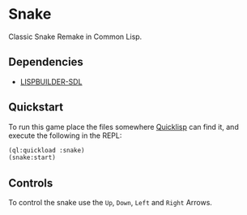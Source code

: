Snake
=====

Classic Snake Remake in Common Lisp.

## Dependencies

- [LISPBUILDER-SDL](https://code.google.com/p/lispbuilder/wiki/LispbuilderSDL)

## Quickstart

To run this game place the files somewhere [Quicklisp](http://www.quicklisp.org/) can find it, and execute the following in the REPL:

```lisp
(ql:quickload :snake)
(snake:start)
```

## Controls

To control the snake use the `Up`, `Down`, `Left` and `Right` Arrows.
